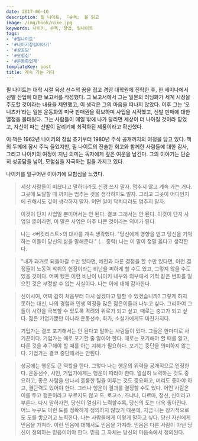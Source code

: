 ```yaml
---
date: 2017-06-10
description: 필 나이트, 『슈독』 을 읽고
image: /img/book/nike.jpg
keywords: 나이키, 슈독, 창업, 필나이트
tags:
- '#필나이트'
- '#나이키창립이야기'
- '#성공담'
- '#모험심'
- '#운동화업계'
templateKey: post
title: 계속 가는 거다
---
```


필 나이트는 대학 시절 육상 선수의 꿈을 접고 경영 대학원에 진학한 후, 한 세미나에서 신발 산업에 대한 보고서를 작성했다. 그 보고서에서 그는 일본의 러닝화가 세계 시장을 주도할 것이라는 내용을 제안했고, 이 생각은 그의 마음을 떠나지 않았다. 이후 그는 ‘오니츠카’라는 일본 운동화의 미국 판매권을 확보하며 사업을 시작했고, 신발 판매에 대한 열정을 불태웠다. 그는 사람들이 매일 밖에 나가 달리면 세상이 더 나아질 것이라 믿었고, 자신이 파는 신발이 달리기에 최적화된 제품이라고 확신했다.

이 책은 1962년 나이키의 창립 초기부터 1980년 주식 공개까지의 여정을 담고 있다. 책의 두께에 잠시 주눅 들었지만, 필 나이트의 진솔한 회고와 함께한 사람들에 대한 감사, 그리고 나이키의 여정이 지닌 의미는 독자에게 깊은 여운을 남긴다. 그의 이야기는 단순히 성공담을 넘어, 모험심을 자극하는 힘을 가지고 있다.

나이키를 일구어낸 이야기에 모험심을 느꼈다.

> 세상 사람들이 미쳤다고 말하더라도 신경 쓰지 말자. 멈추지 않고 계속 가는 거다. 그곳에 도달할 때 까지는 멈추는 것을 생각하지도 말자. 그리고 그곳이 어디인지에 관해서도 깊이 생각하지 말자. 어떤 일이 닥치더라도 멈추지 말자.

> 이것이 단지 사업일 뿐이어서는 안 된다. 결코 그래서는 안 된다. 이것이 단지 사업일 뿐이라면, 이 말은 사업은 아주 나쁜 것이라는 의미가 된다.

> 나는 <버킷리스트>의 대사를 계속 생각했다. "당신에게 영향을 받고 당신을 기억하는 이들이 당신의 삶을 말해준다." (... 중략) 나는 이 말이 정말 옳다고 생각한다.

> "내가 과거로 되돌아갈 수만 있다면, 예전과 다른 결정을 할 수만 있다면, 이런 결정들이 노동력 착취의 현장이라는 비난을 피하게 할 수도 있고, 그렇지 않을 수도 있을 것이다. 어찌 됐든 이런 비난이 나이키 내부와 외부에서 기적 같은 변화를 일으킨 것은 부정할 수 없는 사실이다. 나는 이에 대해 감사한다.

> 신이시여, 어찌 감히 처음부터 다시 살겠다고 말할 수 있겠습니까? 그렇게 하지 못하는 대신, 나의 경험과 인생 역정을 많은 젊은이들과 나누고 싶다. 그리하여 그들이 시련을 극복할 수 있도록 격려와 위로가 되고 싶고, 때로는 충고가 되고 싶다. 젊은 기업가뿐만 아니라 운동선수, 화가, 소설가에게도 마찬가지다.

> 기업가는 결코 포기해서는 안 된다고 말하는 사람들이 있다. 그들은 한마디로 사기꾼이다. 기업가는 때로 포기할 줄 알아야 한다. 때로는 포기해야 할 때를 알고, 다른 것을 추구해야 할 때를 아는 지혜가 필요하다. 포기는 중단을 의미하지 않는다. 기업가는 결코 중단해서는 안된다.

> 성공에는 행운도 큰 역할을 한다. 그렇다 나는 행운의 위력을 공개적으로 인정한다. 운동선수, 시인, 기업가에게는 행운이 따라야 한다. 열심히 노력하는 것도 중요하고, 좋은 사람을 만나서 훌륭한 팀을 이루는 것도 중요하고, 머리도 좋아야 하고, 결단력도 있어야 한다. 그러나 행운이 결과를 결정할 수도 있다. 어떤 사람은 이를 두고 행운이라고 부르지도 않고 도, 로고스, 즈냐나, 다르마, 정신, 신이라고 부른다. 다시 말하자면, 당신이 열심히 노력할수록, 당신의 도는 더욱 좋아진다. 어느 누구도 이런 도를 정확하게 정의하지 않았기 때문에, 지금 나는 장기적으로도 도를 쌓으려고 노력한다. 나는 사람들에게 이렇게 말하고 싶다. 당신 자신에게 믿음을 가져라. 이런 믿음에 대해서도 믿음을 가져라. 믿음은 다른 사람이 아닌 당신이 정의하는 믿음이어야 한다. 믿음 그 자체는 당신의 마음속에서 정의된다.
